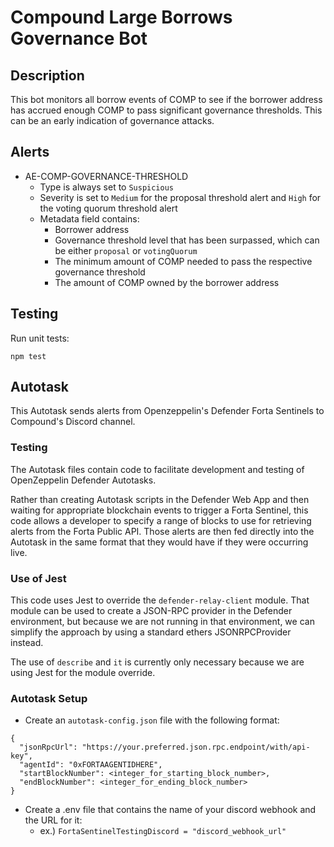 # Compound Large Borrows Governance Bot

## Description

This bot monitors all borrow events of COMP to see if the borrower address has accrued enough COMP
to pass significant governance thresholds. This can be an early indication of governance attacks.

## Alerts

<!-- -->
- AE-COMP-GOVERNANCE-THRESHOLD
  - Type is always set to `Suspicious`
  - Severity is set to `Medium` for the proposal threshold alert and `High` for the voting quorum
    threshold alert
  - Metadata field contains:
    - Borrower address
    - Governance threshold level that has been surpassed, which can be either `proposal` or `votingQuorum`
    - The minimum amount of COMP needed to pass the respective governance threshold
    - The amount of COMP owned by the borrower address

## Testing

Run unit tests:
```
npm test
```

## Autotask

This Autotask sends alerts from Openzeppelin's Defender Forta Sentinels to Compound's Discord channel.

### Testing

The Autotask files contain code to facilitate development and testing of OpenZeppelin Defender Autotasks.

Rather than creating Autotask scripts in the Defender Web App and then waiting for appropriate blockchain events
to trigger a Forta Sentinel, this code allows a developer to specify a range of blocks to use for retrieving alerts
from the Forta Public API.  Those alerts are then fed directly into the Autotask in the same format that they would
have if they were occurring live.

### Use of Jest

This code uses Jest to override the `defender-relay-client` module.  That module can be used to create a JSON-RPC provider
in the Defender environment, but because we are not running in that environment, we can simplify the approach by using a
standard ethers JSONRPCProvider instead.

The use of `describe` and `it` is currently only necessary because we are using Jest for the module override.

### Autotask Setup
- Create an `autotask-config.json` file with the following format:
```
{
  "jsonRpcUrl": "https://your.preferred.json.rpc.endpoint/with/api-key",
  "agentId": "0xFORTAAGENTIDHERE",
  "startBlockNumber": <integer_for_starting_block_number>,
  "endBlockNumber": <integer_for_ending_block_number>
}
```
- Create a .env file that contains the name of your discord webhook and the URL for it:
  - ex.) `FortaSentinelTestingDiscord = "discord_webhook_url"`
